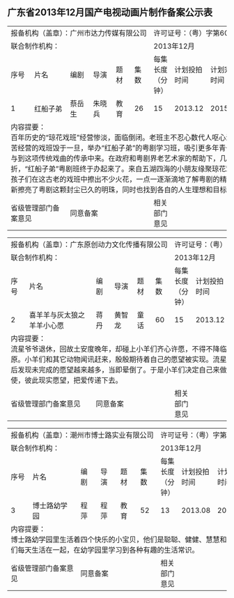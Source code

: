 ## 广东省2013年12月国产电视动画片制作备案公示表
<table>
 <tr>
  <td nowrap colspan=6>报备机构（盖章）：广州市达力传媒有限公司</td>
  <td nowrap colspan=4>许可证号：（粤）字第602号</td>
 </tr>
 <tr>
  <td nowrap colspan=6>联合制作机构：</td>
  <td nowrap colspan=4>2013年12月</td>
 </tr>
 <tr>
  <td>序号</td>
  <td>片名</td>
  <td>编剧</td>
  <td>导演</td>
  <td>题材</td>
  <td>集数</td>
  <td>每集长度（分钟）</td>
  <td>计划投拍时间</td>
  <td>计划完成时间</td>
  <td>备注</td>
 </tr>
 <tr>
  <td>1</td>
  <td>红船子弟</td>
  <td>蔡岳生</td>
  <td>朱晓兵</td>
  <td>教育</td>
  <td>26</td>
  <td>15</td>
  <td>2013.12</td>
  <td>2015.12</td>
  <td></td>
 </tr>
 <tr>
   <td colspan=10>内容提要：<br>百年历史的“琼花戏班”经营惨淡，面临倒闭。老班主不忍心数代人呕心沥血辛苦经营的戏班毁于一旦，举办“红船子弟”的粤剧学习班，吸引更多年青一代参与到这项传统戏曲的传承中来。在政府和粤剧界老艺术家的帮助下，几经周折，“红船子弟”粤剧班终于办起来了。来自五湖四海的小朋友缘聚琼花戏班，孩子们在这古老的戏班中擦出不少火花，一点一逐渐滴地了解粤剧的精华，重新擦亮了粤剧这颗封尘已久的明珠，同时也找到各自的人生理想和目标。</td>
 </tr>
 <tr>
  <td colspan=2>省级管理部门备案意见</td>
  <td colspan=4>同意备案</td>
  <td>相关部门意见</td>
  <td colspan=3></td>
 </tr>
</table>

<table>
 <tr>
  <td nowrap colspan=6>报备机构（盖章）：广东原创动力文化传播有限公司</td>
  <td nowrap colspan=4>许可证号：（粤）字第00449号</td>
 </tr>
 <tr>
  <td nowrap colspan=6>联合制作机构：</td>
  <td nowrap colspan=4>2013年12月</td>
 </tr>
 <tr>
  <td>序号</td>
  <td>片名</td>
  <td>编剧</td>
  <td>导演</td>
  <td>题材</td>
  <td>集数</td>
  <td>每集长度（分钟）</td>
  <td>计划投拍时间</td>
  <td>计划完成时间</td>
  <td>备注</td>
 </tr>
 <tr>
  <td>2</td>
  <td>喜羊羊与灰太狼之羊羊小心愿</td>
  <td>蒋丹</td>
  <td>黄智龙</td>
  <td>童话</td>
  <td>60</td>
  <td>15</td>
  <td>2013.12</td>
  <td>2014.7</td>
  <td></td>
 </tr>
 <tr>
   <td colspan=10>内容提要：<br>流星爷爷退休，回故土安度晚年，却碰上小羊们齐心许愿，不得不降临到了青青草原。小羊们和其它动物闻讯赶来，殷殷期待着自己的愿望被实现。流星爷爷忙碌一天后发现未完成的愿望越来越多，当即晕倒了。于是小羊们决定自己来做自己愿望天使，彼此现实愿望，把爱传递下去。</td>
 </tr>
 <tr>
  <td colspan=2>省级管理部门备案意见</td>
  <td colspan=4>同意备案</td>
  <td>相关部门意见</td>
  <td colspan=3></td>
 </tr>
</table>

<table>
 <tr>
  <td nowrap colspan=6>报备机构（盖章）：潮州市博士路实业有限公司</td>
  <td nowrap colspan=4>许可证号：（粤）字第01254号</td>
 </tr>
 <tr>
  <td nowrap colspan=6>联合制作机构：</td>
  <td nowrap colspan=4>2013年12月</td>
 </tr>
 <tr>
  <td>序号</td>
  <td>片名</td>
  <td>编剧</td>
  <td>导演</td>
  <td>题材</td>
  <td>集数</td>
  <td>每集长度（分钟）</td>
  <td>计划投拍时间</td>
  <td>计划完成时间</td>
  <td>备注</td>
 </tr>
 <tr>
  <td>3</td>
  <td>博士路幼学园</td>
  <td>程萍</td>
  <td>程萍</td>
  <td>教育</td>
  <td>52</td>
  <td>13</td>
  <td>2013.08</td>
  <td>2014.06</td>
  <td></td>
 </tr>
 <tr>
   <td colspan=10>内容提要：<br>博士路幼学园里生活着四个快乐的小宝贝，他们是聪聪、健健、慧慧和雅雅。他们每天生活在一起，在幼学园里学习到各种有趣的生活常识。</td>
 </tr>
 <tr>
  <td colspan=2>省级管理部门备案意见</td>
  <td colspan=4>同意备案</td>
  <td>相关部门意见</td>
  <td colspan=3></td>
 </tr>
</table>
